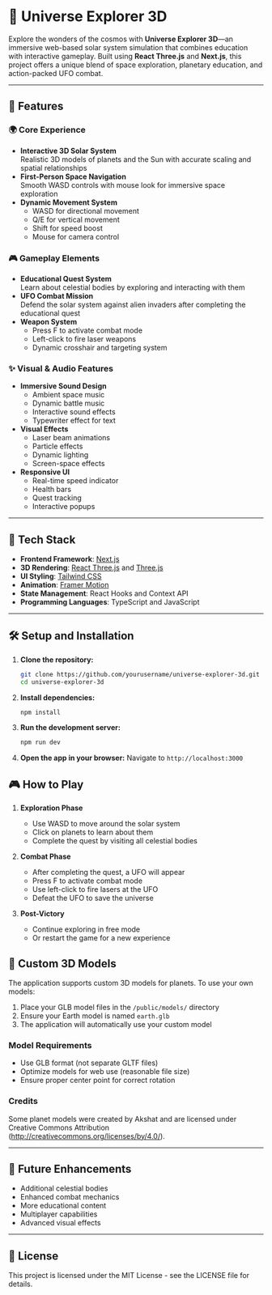 # 🌌 Universe Explorer 3D

Explore the wonders of the cosmos with **Universe Explorer 3D**—an immersive web-based solar system simulation that combines education with interactive gameplay. Built using **React Three.js** and **Next.js**, this project offers a unique blend of space exploration, planetary education, and action-packed UFO combat.

---

## 🚀 Features

### 🌍 Core Experience

- **Interactive 3D Solar System**  
  Realistic 3D models of planets and the Sun with accurate scaling and spatial relationships
- **First-Person Space Navigation**  
  Smooth WASD controls with mouse look for immersive space exploration
- **Dynamic Movement System**
  - WASD for directional movement
  - Q/E for vertical movement
  - Shift for speed boost
  - Mouse for camera control

### 🎮 Gameplay Elements

- **Educational Quest System**  
  Learn about celestial bodies by exploring and interacting with them
- **UFO Combat Mission**  
  Defend the solar system against alien invaders after completing the educational quest
- **Weapon System**
  - Press F to activate combat mode
  - Left-click to fire laser weapons
  - Dynamic crosshair and targeting system

### ✨ Visual & Audio Features

- **Immersive Sound Design**
  - Ambient space music
  - Dynamic battle music
  - Interactive sound effects
  - Typewriter effect for text
- **Visual Effects**
  - Laser beam animations
  - Particle effects
  - Dynamic lighting
  - Screen-space effects
- **Responsive UI**
  - Real-time speed indicator
  - Health bars
  - Quest tracking
  - Interactive popups

---

## 🔧 Tech Stack

- **Frontend Framework**: [Next.js](https://nextjs.org/)
- **3D Rendering**: [React Three.js](https://docs.pmnd.rs/react-three-fiber/getting-started) and [Three.js](https://threejs.org/)
- **UI Styling**: [Tailwind CSS](https://tailwindcss.com/)
- **Animation**: [Framer Motion](https://www.framer.com/motion/)
- **State Management**: React Hooks and Context API
- **Programming Languages**: TypeScript and JavaScript

---

## 🛠️ Setup and Installation

1. **Clone the repository:**

   ```bash
   git clone https://github.com/yourusername/universe-explorer-3d.git
   cd universe-explorer-3d
   ```

2. **Install dependencies:**

   ```bash
   npm install
   ```

3. **Run the development server:**

   ```bash
   npm run dev
   ```

4. **Open the app in your browser:** Navigate to `http://localhost:3000`

## 🎮 How to Play

1. **Exploration Phase**

   - Use WASD to move around the solar system
   - Click on planets to learn about them
   - Complete the quest by visiting all celestial bodies

2. **Combat Phase**

   - After completing the quest, a UFO will appear
   - Press F to activate combat mode
   - Use left-click to fire lasers at the UFO
   - Defeat the UFO to save the universe

3. **Post-Victory**
   - Continue exploring in free mode
   - Or restart the game for a new experience

## 🎨 Custom 3D Models

The application supports custom 3D models for planets. To use your own models:

1. Place your GLB model files in the `/public/models/` directory
2. Ensure your Earth model is named `earth.glb`
3. The application will automatically use your custom model

### Model Requirements

- Use GLB format (not separate GLTF files)
- Optimize models for web use (reasonable file size)
- Ensure proper center point for correct rotation

### Credits

Some planet models were created by Akshat and are licensed under Creative Commons Attribution (http://creativecommons.org/licenses/by/4.0/).

---

## 🎯 Future Enhancements

- Additional celestial bodies
- Enhanced combat mechanics
- More educational content
- Multiplayer capabilities
- Advanced visual effects

---

## 📝 License

This project is licensed under the MIT License - see the LICENSE file for details.
